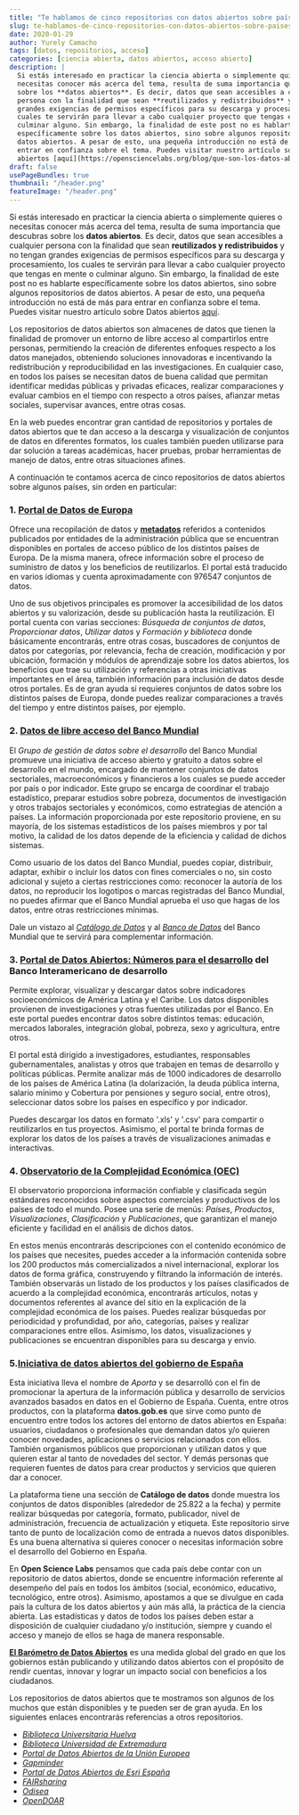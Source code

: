 ```yaml
---
title: "Te hablamos de cinco repositorios con datos abiertos sobre países"
slug: te-hablamos-de-cinco-repositorios-con-datos-abiertos-sobre-paises
date: 2020-01-29
author: Yurely Camacho
tags: [datos, repositorios, acceso]
categories: [ciencia abierta, datos abiertos, acceso abierto]
description: |
  Si estás interesado en practicar la ciencia abierta o simplemente quieres o
  necesitas conocer más acerca del tema, resulta de suma importancia que descubras
  sobre los **datos abiertos**. Es decir, datos que sean accesibles a cualquier
  persona con la finalidad que sean **reutilizados y redistribuidos** y no tengan
  grandes exigencias de permisos específicos para su descarga y procesamiento, los
  cuales te servirán para llevar a cabo cualquier proyecto que tengas en mente o
  culminar alguno. Sin embargo, la finalidad de este post no es hablarte
  específicamente sobre los datos abiertos, sino sobre algunos repositorios de
  datos abiertos. A pesar de esto, una pequeña introducción no está de más para
  entrar en confianza sobre el tema. Puedes visitar nuestro artículo sobre Datos
  abiertos [aquí](https://opensciencelabs.org/blog/que-son-los-datos-abiertos/).
draft: false
usePageBundles: true
thumbnail: "/header.png"
featureImage: "/header.png"
---
```


<!-- # Te hablamos de cinco repositorios con datos abiertos sobre  países -->
<!-- **Por Yurely Camacho** -->

Si estás interesado en practicar la ciencia abierta o simplemente quieres o
necesitas conocer más acerca del tema, resulta de suma importancia que descubras
sobre los **datos abiertos**. Es decir, datos que sean accesibles a cualquier
persona con la finalidad que sean **reutilizados y redistribuidos** y no tengan
grandes exigencias de permisos específicos para su descarga y procesamiento, los
cuales te servirán para llevar a cabo cualquier proyecto que tengas en mente o
culminar alguno. Sin embargo, la finalidad de este post no es hablarte
específicamente sobre los datos abiertos, sino sobre algunos repositorios de
datos abiertos. A pesar de esto, una pequeña introducción no está de más para
entrar en confianza sobre el tema. Puedes visitar nuestro artículo sobre Datos
abiertos [aquí](https://opensciencelabs.org/blog/que-son-los-datos-abiertos/).

<!-- TEASER_END -->

Los repositorios de datos abiertos son almacenes de datos que tienen la
finalidad de promover un entorno de libre acceso al compartirlos entre personas,
permitiendo la creación de diferentes enfoques respecto a los datos manejados,
obteniendo soluciones innovadoras e incentivando la redistribución y
reproducibilidad en las investigaciones. En cualquier caso, en todos los países
se necesitan datos de buena calidad que permitan identificar medidas públicas y
privadas eficaces, realizar comparaciones y evaluar cambios en el tiempo con
respecto a otros países, afianzar metas sociales, supervisar avances, entre
otras cosas.

En la web puedes encontrar gran cantidad de repositorios y portales de datos
abiertos que te dan acceso a la descarga y visualización de conjuntos de datos
en diferentes formatos, los cuales también pueden utilizarse para dar solución a
tareas académicas, hacer pruebas, probar herramientas de manejo de datos, entre
otras situaciones afines.

A continuación te contamos acerca de cinco repositorios de datos abiertos sobre
algunos países, sin orden en particular:

### 1. [**Portal de Datos de Europa**](https://www.europeandataportal.eu/es/homepage)

Ofrece una recopilación de datos y
[**metadatos**](https://es.wikipedia.org/wiki/Metadatos) referidos a contenidos
publicados por entidades de la administración pública que se encuentran
disponibles en portales de acceso público de los distintos países de Europa. De
la misma manera, ofrece información sobre el proceso de suministro de datos y
los beneficios de reutilizarlos. El portal está traducido en varios idiomas y
cuenta aproximadamente con 976547 conjuntos de datos.

Uno de sus objetivos principales es promover la accesibilidad de los datos
abiertos y su valorización, desde su publicación hasta la reutilización. El
portal cuenta con varias secciones: _Búsqueda de conjuntos de datos_,
_Proporcionar datos_, _Utilizar datos_ y _Formación y biblioteca_ donde
básicamente encontrarás, entre otras cosas, buscadores de conjuntos de datos por
categorías, por relevancia, fecha de creación, modificación y por ubicación,
formación y módulos de aprendizaje sobre los datos abiertos, los beneficios que
trae su utilización y referencias a otras iniciativas importantes en el área,
también información para inclusión de datos desde otros portales. Es de gran
ayuda si requieres conjuntos de datos sobre los distintos países de Europa,
donde puedes realizar comparaciones a través del tiempo y entre distintos
países, por ejemplo.

### 2. [**Datos de libre acceso del Banco Mundial**](https://datos.bancomundial.org/)

El _Grupo de gestión de datos sobre el desarrollo_ del Banco Mundial promueve
una iniciativa de acceso abierto y gratuito a datos sobre el desarrollo en el
mundo, encargado de mantener conjuntos de datos sectoriales, macroeconómicos y
financieros a los cuales se puede acceder por país o por indicador. Este grupo
se encarga de coordinar el trabajo estadístico, preparar estudios sobre pobreza,
documentos de investigación y otros trabajos sectoriales y económicos, como
estrategias de atención a países. La información proporcionada por este
repositorio proviene, en su mayoría, de los sistemas estadísticos de los países
miembros y por tal motivo, la calidad de los datos depende de la eficiencia y
calidad de dichos sistemas.

Como usuario de los datos del Banco Mundial, puedes copiar, distribuir, adaptar,
exhibir o incluir los datos con fines comerciales o no, sin costo adicional y
sujeto a ciertas restricciones como: reconocer la autoría de los datos, no
reproducir los logotipos o marcas registradas del Banco Mundial, no puedes
afirmar que el Banco Mundial aprueba el uso que hagas de los datos, entre otras
restricciones mínimas.

Dale un vistazo al [_Catálogo de Datos_](https://datacatalog.worldbank.org/) y
al [_Banco de Datos_](https://databank.bancomundial.org/home.aspx) del Banco
Mundial que te servirá para complementar información.

### 3. [Portal de Datos Abiertos: Números para el desarrollo](https://code.iadb.org/es) del Banco Interamericano de desarrollo

Permite explorar, visualizar y descargar datos sobre indicadores socioeconómicos
de América Latina y el Caribe. Los datos disponibles provienen de
investigaciones y otras fuentes utilizadas por el Banco. En este portal puedes
encontrar datos sobre distintos temas: educación, mercados laborales,
integración global, pobreza, sexo y agricultura, entre otros.

El portal está dirigido a investigadores, estudiantes, responsables
gubernamentales, analistas y otros que trabajen en temas de desarrollo y
políticas públicas. Permite analizar más de 1000 indicadores de desarrollo de
los países de América Latina (la dolarización, la deuda pública interna, salario
mínimo y Cobertura por pensiones y seguro social, entre otros), seleccionar
datos sobre los países en específico y por indicador.

Puedes descargar los datos en formato '.xls' y '.csv' para compartir o
reutilizarlos en tus proyectos. Asimismo, el portal te brinda formas de explorar
los datos de los países a través de visualizaciones animadas e interactivas.

### 4. [Observatorio de la Complejidad Económica (OEC)](https://observatoriodenoticias.redue-alcue.org/el-observatorio-de-la-complejidad-economica-oec/)

El observatorio proporciona información confiable y clasificada según estándares
reconocidos sobre aspectos comerciales y productivos de los países de todo el
mundo. Posee una serie de menús: _Países_, _Productos_, _Visualizaciones_,
_Clasificación_ y _Publicaciones_, que garantizan el manejo eficiente y
facilidad en el análisis de dichos datos.

En estos menús encontrarás descripciones con el contenido económico de los
países que necesites, puedes acceder a la información contenida sobre los 200
productos más comercializados a nivel internacional, explorar los datos de forma
gráfica, construyendo y filtrando la información de interés. También observarás
un listado de los productos y los países clasificados de acuerdo a la
complejidad económica, encontrarás artículos, notas y documentos referentes al
avance del sitio en la explicación de la complejidad económica de los países.
Puedes realizar búsquedas por periodicidad y profundidad, por año, categorías,
países y realizar comparaciones entre ellos. Asimismo, los datos,
visualizaciones y publicaciones se encuentran disponibles para su descarga y
envío.

### 5.[Iniciativa de datos abiertos del gobierno de España](https://datos.gob.es/es/catalogo)

Esta iniciativa lleva el nombre de _Aporta_ y se desarrolló con el fin de
promocionar la apertura de la información pública y desarrollo de servicios
avanzados basados en datos en el Gobierno de España. Cuenta, entre otros
productos, con la plataforma **datos.gob.es** que sirve como punto de encuentro
entre todos los actores del entorno de datos abiertos en España: usuarios,
ciudadanos o profesionales que demandan datos y/o quieren conocer novedades,
aplicaciones o servicios relacionados con ellos. También organismos públicos que
proporcionan y utilizan datos y que quieren estar al tanto de novedades del
sector. Y demás personas que requieren fuentes de datos para crear productos y
servicios que quieren dar a conocer.

La plataforma tiene una sección de **Catálogo de datos** donde muestra los
conjuntos de datos disponibles (alrededor de 25.822 a la fecha) y permite
realizar búsquedas por categoría, formato, publicador, nivel de administración,
frecuencia de actualización y etiqueta. Este repositorio sirve tanto de punto de
localización como de entrada a nuevos datos disponibles. Es una buena
alternativa si quieres conocer o necesitas información sobre el desarrollo del
Gobierno en España.

En **Open Science Labs** pensamos que cada país debe contar con un repositorio
de datos abiertos, donde se encuentre información referente al desempeño del
país en todos los ámbitos (social, económico, educativo, tecnológico, entre
otros). Asimismo, apostamos a que se divulgue en cada país la cultura de los
datos abiertos y aún más allá, la práctica de la ciencia abierta. Las
estadísticas y datos de todos los países deben estar a disposición de cualquier
ciudadano y/o institución, siempre y cuando el acceso y manejo de ellos se haga
de manera responsable.

[**El Barómetro de Datos Abiertos**](https://opendatabarometer.org/?_year=2017&indicator=ODB)
es una medida global del grado en que los gobiernos están publicando y
utilizando datos abiertos con el propósito de rendir cuentas, innovar y lograr
un impacto social con beneficios a los ciudadanos.

Los repositorios de datos abiertos que te mostramos son algunos de los muchos
que están disponibles y te pueden ser de gran ayuda. En los siguientes enlaces
encontrarás referencias a otros repositorios.

- [_Biblioteca Universitaria Huelva_](https://guiasbuh.uhu.es/c.php?g=498100&p=3907565)
- [_Biblioteca Universidad de Extremadura_](https://biblioguias.unex.es/c.php?g=572093&p=3944864)
- [_Portal de Datos Abiertos de la Unión Europea_](http://data.europa.eu/euodp/es/data/)
- [_Gapminder_](https://www.gapminder.org/data/)
- [_Portal de Datos Abiertos de Esri España_](http://opendata.esri.es/)
- [_FAIRsharing_](https://fairsharing.org/databases/)
- [_Odisea_](http://odisea.ciepi.org/)
- [_OpenDOAR_](https://v2.sherpa.ac.uk/opendoar/)
